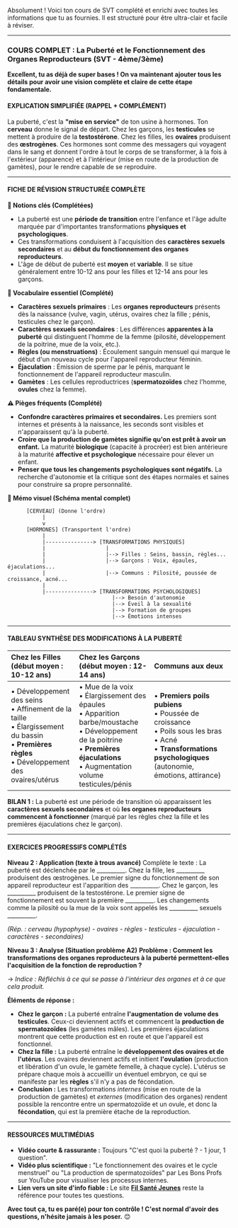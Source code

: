 Absolument ! Voici ton cours de SVT complété et enrichi avec toutes les informations que tu as fournies. Il est structuré pour être ultra-clair et facile à réviser.

---

### **COURS COMPLET : La Puberté et le Fonctionnement des Organes Reproducteurs (SVT - 4ème/3ème)**

**Excellent, tu as déjà de super bases ! On va maintenant ajouter tous les détails pour avoir une vision complète et claire de cette étape fondamentale.**

#### **EXPLICATION SIMPLIFIÉE (RAPPEL + COMPLÉMENT)**
La puberté, c'est la **"mise en service"** de ton usine à hormones. Ton **cerveau** donne le signal de départ. Chez les garçons, les **testicules** se mettent à produire de la **testostérone**. Chez les filles, les **ovaires** produisent des **œstrogènes**. Ces hormones sont comme des messagers qui voyagent dans le sang et donnent l'ordre à tout le corps de se transformer, à la fois à l'extérieur (apparence) et à l'intérieur (mise en route de la production de gamètes), pour le rendre capable de se reproduire.

---

#### **FICHE DE RÉVISION STRUCTURÉE COMPLÈTE**

**🎯 Notions clés (Complétées)**
*   La puberté est une **période de transition** entre l'enfance et l'âge adulte marquée par d'importantes transformations **physiques et psychologiques**.
*   Ces transformations conduisent à l'acquisition des **caractères sexuels secondaires** et au **début du fonctionnement des organes reproducteurs**.
*   L'âge de début de puberté est **moyen** et **variable**. Il se situe généralement entre 10-12 ans pour les filles et 12-14 ans pour les garçons.

**📖 Vocabulaire essentiel (Complété)**
*   **Caractères sexuels primaires** : Les **organes reproducteurs** présents dès la naissance (vulve, vagin, utérus, ovaires chez la fille ; pénis, testicules chez le garçon).
*   **Caractères sexuels secondaires** : Les différences **apparentes à la puberté** qui distinguent l'homme de la femme (pilosité, développement de la poitrine, mue de la voix, etc.).
*   **Règles (ou menstruations)** : Écoulement sanguin mensuel qui marque le début d'un nouveau cycle pour l'appareil reproducteur féminin.
*   **Éjaculation** : Émission de sperme par le pénis, marquant le fonctionnement de l'appareil reproducteur masculin.
*   **Gamètes** : Les cellules reproductrices (**spermatozoïdes** chez l'homme, **ovules** chez la femme).

**⚠️ Pièges fréquents (Complété)**
*   **Confondre caractères primaires et secondaires.** Les premiers sont internes et présents à la naissance, les seconds sont visibles et n'apparaissent qu'à la puberté.
*   **Croire que la production de gamètes signifie qu'on est prêt à avoir un enfant.** La maturité **biologique** (capacité à procréer) est bien antérieure à la maturité **affective et psychologique** nécessaire pour élever un enfant.
*   **Penser que tous les changements psychologiques sont négatifs.** La recherche d'autonomie et la critique sont des étapes normales et saines pour construire sa propre personnalité.

**🔗 Mémo visuel (Schéma mental complet)**
```
      [CERVEAU] (Donne l'ordre)
           |
           v
      [HORMONES] (Transportent l'ordre)
           |
           |---------------> [TRANSFORMATIONS PHYSIQUES]
           |                   |
           |                   |--> Filles : Seins, bassin, règles...
           |                   |--> Garçons : Voix, épaules, éjaculations...
           |                   |--> Communs : Pilosité, poussée de croissance, acné...
           |
           |---------------> [TRANSFORMATIONS PSYCHOLOGIQUES]
                                 |--> Besoin d'autonomie
                                 |--> Éveil à la sexualité
                                 |--> Formation de groupes
                                 |--> Émotions intenses
```

---

#### **TABLEAU SYNTHÈSE DES MODIFICATIONS À LA PUBERTÉ**

| Chez les Filles (début moyen : 10-12 ans) | Chez les Garçons (début moyen : 12-14 ans) | Communs aux deux |
| :--- | :--- | :--- |
| • Développement des seins<br>• Affinement de la taille<br>• Élargissement du bassin<br>• **Premières règles**<br>• Développement des ovaires/utérus | • Mue de la voix<br>• Élargissement des épaules<br>• Apparition barbe/moustache<br>• Développement de la poitrine<br>• **Premières éjaculations**<br>• Augmentation volume testicules/pénis | • **Premiers poils pubiens**<br>• Poussée de croissance<br>• Poils sous les bras<br>• Acné<br>• **Transformations psychologiques** (autonomie, émotions, attirance) |

**BILAN 1 :** La puberté est une période de transition où apparaissent les **caractères sexuels secondaires** et où **les organes reproducteurs commencent à fonctionner** (marqué par les règles chez la fille et les premières éjaculations chez le garçon).

---

#### **EXERCICES PROGRESSIFS COMPLÉTÉS**

**Niveau 2 : Application (texte à trous avancé)**
Complète le texte :
La puberté est déclenchée par le __________. Chez la fille, les __________ produisent des œstrogènes. Le premier signe du fonctionnement de son appareil reproducteur est l'apparition des __________. Chez le garçon, les __________ produisent de la testostérone. Le premier signe de fonctionnement est souvent la première __________. Les changements comme la pilosité ou la mue de la voix sont appelés les __________ sexuels __________.

*(Rép. : cerveau (hypophyse) - ovaires - règles - testicules - éjaculation - caractères - secondaires)*

**Niveau 3 : Analyse (Situation problème A2)**
**Problème : Comment les transformations des organes reproducteurs à la puberté permettent-elles l'acquisition de la fonction de reproduction ?**

→ *Indice : Réfléchis à ce qui se passe à l'intérieur des organes et à ce que cela produit.*

**Éléments de réponse :**
*   **Chez le garçon :** La puberté entraîne **l'augmentation de volume des testicules**. Ceux-ci deviennent actifs et commencent la **production de spermatozoïdes** (les gamètes mâles). Les premières éjaculations montrent que cette production est en route et que l'appareil est fonctionnel.
*   **Chez la fille :** La puberté entraîne le **développement des ovaires et de l'utérus**. Les ovaires deviennent actifs et initient **l'ovulation** (production et libération d'un ovule, le gamète femelle, à chaque cycle). L'utérus se prépare chaque mois à accueillir un éventuel embryon, ce qui se manifeste par les **règles** s'il n'y a pas de fécondation.
*   **Conclusion :** Les transformations *internes* (mise en route de la production de gamètes) et *externes* (modification des organes) rendent possible la rencontre entre un spermatozoïde et un ovule, et donc la **fécondation**, qui est la première étache de la reproduction.

---

#### **RESSOURCES MULTIMÉDIAS**

*   **Vidéo courte & rassurante :** Toujours "C'est quoi la puberté ? - 1 jour, 1 question".
*   **Vidéo plus scientifique :** "Le fonctionnement des ovaires et le cycle menstruel" ou "La production de spermatozoïdes" par Les Bons Profs sur YouTube pour visualiser les processus internes.
*   **Lien vers un site d'info fiable :** Le site [**Fil Santé Jeunes**](https://www.filsantejeunes.com/) reste la référence pour toutes tes questions.

**Avec tout ça, tu es paré(e) pour ton contrôle ! C'est normal d'avoir des questions, n'hésite jamais à les poser.** 😊